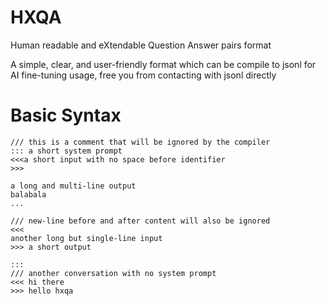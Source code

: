 # HXQA

Human readable and eXtendable Question Answer pairs format

A simple, clear, and user-friendly format which can be compile to jsonl for AI fine-tuning usage, free you from contacting with jsonl directly

# Basic Syntax

```hxqa
/// this is a comment that will be ignored by the compiler
::: a short system prompt
<<<a short input with no space before identifier
>>>

a long and multi-line output
balabala
...

/// new-line before and after content will also be ignored
<<<
another long but single-line input
>>> a short output

:::
/// another conversation with no system prompt
<<< hi there
>>> hello hxqa
```
